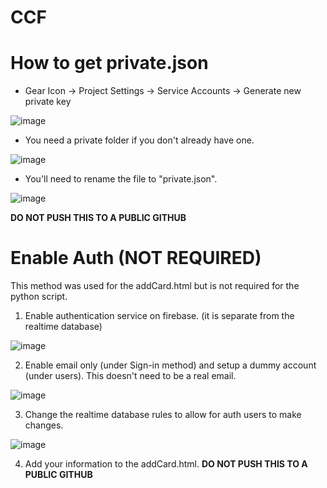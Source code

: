 # CCF

# How to get private.json

* Gear Icon -> Project Settings -> Service Accounts -> Generate new private key

![image](https://user-images.githubusercontent.com/91961334/200907431-7ac2dd2b-4d10-4275-b0f6-b86223fe67a6.png)

* You need a private folder if you don't already have one.

![image](https://user-images.githubusercontent.com/91961334/202522154-8a64c792-246c-4509-b2d9-ec977fc5656d.png)

* You'll need to rename the file to "private.json".

![image](https://user-images.githubusercontent.com/91961334/202522325-ef452d66-10bb-4e01-998a-31fbdd7aea10.png)


**DO NOT PUSH THIS TO A PUBLIC GITHUB**

# Enable Auth (NOT REQUIRED)
This method was used for the addCard.html but is not required for the python script.

1. Enable authentication service on firebase. (it is separate from the realtime database)

![image](https://user-images.githubusercontent.com/91961334/200909413-02578e34-285e-4de4-b733-43bb4840a4d4.png)

2. Enable email only (under Sign-in method) and setup a dummy account (under users). This doesn't need to be a real email.

![image](https://user-images.githubusercontent.com/91961334/200909681-1796411f-792e-4449-8859-2ffd076926d6.png)

3. Change the realtime database rules to allow for auth users to make changes.

![image](https://user-images.githubusercontent.com/91961334/200909004-7da2e969-4d51-4e36-a2d2-7349e2b2c747.png)

4. Add your information to the addCard.html. **DO NOT PUSH THIS TO A PUBLIC GITHUB**
